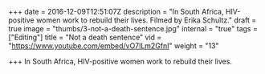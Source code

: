 +++
date = 2016-12-09T12:51:07Z
description = "In South Africa, HIV-positive women work to rebuild their lives. Filmed by Erika Schultz."
draft = true
image = "thumbs/3-not-a-death-sentence.jpg"
internal = "true"
tags = ["Editing"]
title = "Not a death sentence"
vid = "https://www.youtube.com/embed/vO7lLm2GfnI"
weight = "13"

+++
In South Africa, HIV-positive women work to rebuild their lives.